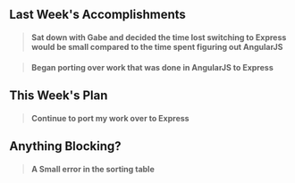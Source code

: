 ## Last Week's Accomplishments

> #### Sat down with Gabe and decided the time lost switching to Express would be small compared to the time spent figuring out AngularJS

> #### Began porting over work that was done in AngularJS to Express


## This Week's Plan

>#### Continue to port my work over to Express

## Anything Blocking?

> #### A Small error in the sorting table



